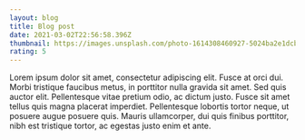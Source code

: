 ```yaml
---
layout: blog
title: Blog post
date: 2021-03-02T22:56:58.396Z
thumbnail: https://images.unsplash.com/photo-1614308460927-5024ba2e1dcb?ixid=MXwxMjA3fDB8MHxwaG90by1wYWdlfHx8fGVufDB8fHw%3D&ixlib=rb-1.2.1&auto=format&fit=crop&w=1350&q=80
rating: 5
---
```

Lorem ipsum dolor sit amet, consectetur adipiscing elit. Fusce at orci dui. Morbi tristique faucibus metus, in porttitor nulla gravida sit amet. Sed quis auctor elit. Pellentesque vitae pretium odio, ac dictum justo. Fusce sit amet tellus quis magna placerat imperdiet. Pellentesque lobortis tortor neque, ut posuere augue posuere quis. Mauris ullamcorper, dui quis finibus porttitor, nibh est tristique tortor, ac egestas justo enim et ante.